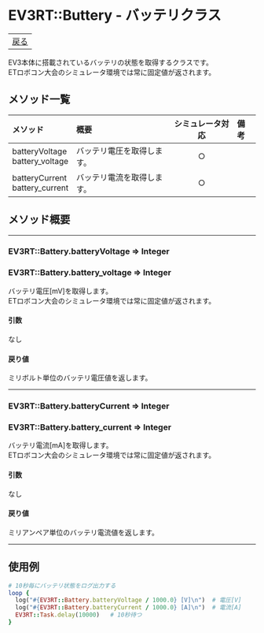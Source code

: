 # EV3RT::Buttery - バッテリクラス

<table width="100%"><tr><td align="right"><a href="README.md">戻る</a></td></tr></table>

EV3本体に搭載されているバッテリの状態を取得するクラスです。  
ETロボコン大会のシミュレータ環境では常に固定値が返されます。

## メソッド一覧

|メソッド|概要|シミュレータ対応|備考|
|:--|:--|:-:|:--|
|batteryVoltage<br/>battery_voltage|バッテリ電圧を取得します。|○||
|batteryCurrent<br/>battery_current|バッテリ電流を取得します。|○||

## メソッド概要

---

### EV3RT::Battery.batteryVoltage => Integer
### EV3RT::Battery.battery_voltage => Integer

バッテリ電圧\[mV\]を取得します。  
ETロボコン大会のシミュレータ環境では常に固定値が返されます。

#### 引数

なし

#### 戻り値

ミリボルト単位のバッテリ電圧値を返します。

---

### EV3RT::Battery.batteryCurrent => Integer
### EV3RT::Battery.battery_current => Integer

バッテリ電流\[mA\]を取得します。  
ETロボコン大会のシミュレータ環境では常に固定値が返されます。

#### 引数

なし

#### 戻り値

ミリアンペア単位のバッテリ電流値を返します。

---

## 使用例

```ruby
# 10秒毎にバッテリ状態をログ出力する
loop {
  log("#{EV3RT::Battery.batteryVoltage / 1000.0} [V]\n")  # 電圧[V]
  log("#{EV3RT::Battery.batteryCurrent / 1000.0} [A]\n")  # 電流[A]
  EV3RT::Task.delay(10000)   # 10秒待つ
}
```
